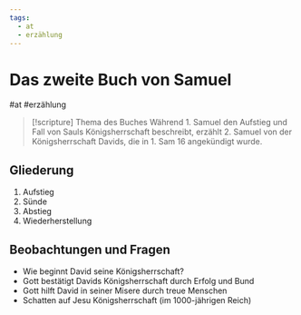 ```yaml
---
tags:
  - at
  - erzählung
---
```

# Das zweite Buch von Samuel

#at #erzählung 

> [!scripture] Thema des Buches
> Während 1. Samuel den Aufstieg und Fall von Sauls Königsherrschaft beschreibt, erzählt 2. Samuel von der Königsherrschaft Davids, die in 1. Sam 16 angekündigt wurde.

## Gliederung

1. Aufstieg
2. Sünde
3. Abstieg
4. Wiederherstellung

## Beobachtungen und Fragen

- Wie beginnt David seine Königsherrschaft?
- Gott bestätigt Davids Königsherrschaft durch Erfolg und Bund
- Gott hilft David in seiner Misere durch treue Menschen
- Schatten auf Jesu Königsherrschaft (im 1000-jährigen Reich)